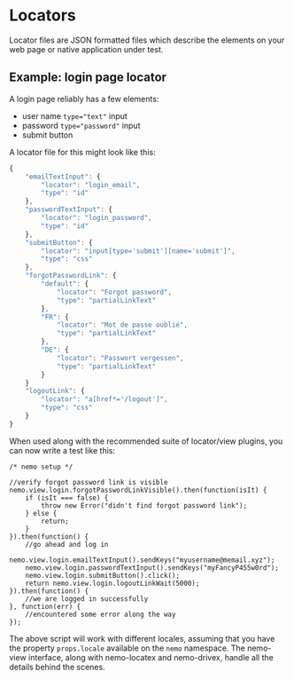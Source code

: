 # Locators

Locator files are JSON formatted files which describe the elements on your web page or native application under test.

## Example: login page locator

A login page reliably has a few elements:
* user name `type="text"` input
* password `type="password"` input
* submit button

A locator file for this might look like this:

```javascript
{
	"emailTextInput": {
		"locator": "login_email",
		"type": "id"
	},
	"passwordTextInput": {
		"locator": "login_password",
		"type": "id"
	},
	"submitButton": {
		"locator": "input[type='submit'][name='submit']",
		"type": "css"
	},
	"forgotPasswordLink": {
    	"default": {
    		"locator": "Forgot password",
    		"type": "partialLinkText"
    	},
    	"FR": {
    		"locator": "Mot de passe oublié",
    		"type": "partialLinkText"
    	},
    	"DE": {
    		"locator": "Passwort vergessen",
    		"type": "partialLinkText"
    	}
	}
	"logoutLink": {
		"locator": "a[href*='/logout']",
		"type": "css"
	}
}
```

When used along with the recommended suite of locator/view plugins, you can now write a test like this:

```
/* nemo setup */

//verify forgot password link is visible
nemo.view.login.forgotPasswordLinkVisible().then(function(isIt) {
	if (isIt === false) {
		throw new Error("didn't find forgot password link");
	} else {
		return;
	}
}).then(function() {
    //go ahead and log in
    nemo.view.login.emailTextInput().sendKeys("myusername@memail.xyz");
    nemo.view.login.passwordTextInput().sendKeys("myFancyP455w0rd");
    nemo.view.login.submitButton().click();
    return nemo.view.login.logoutLinkWait(5000);
}).then(function() {
	//we are logged in successfully
}, function(err) {
	//encountered some error along the way
});
```

The above script will work with different locales, assuming that you have the property `props.locale` available on the `nemo` namespace.
 The nemo-view interface, along with nemo-locatex and nemo-drivex, handle all the details behind the scenes.
